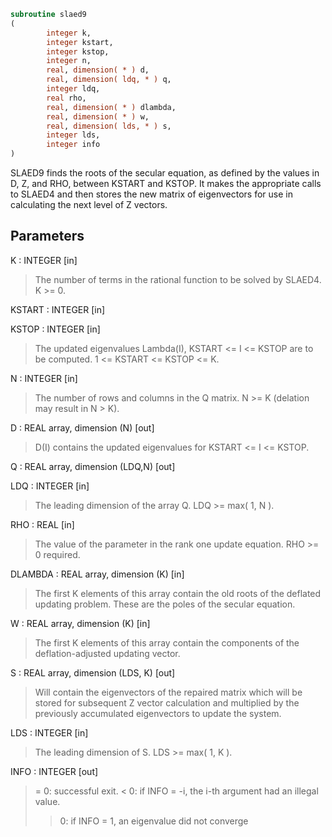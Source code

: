 ```fortran
subroutine slaed9
(
        integer k,
        integer kstart,
        integer kstop,
        integer n,
        real, dimension( * ) d,
        real, dimension( ldq, * ) q,
        integer ldq,
        real rho,
        real, dimension( * ) dlambda,
        real, dimension( * ) w,
        real, dimension( lds, * ) s,
        integer lds,
        integer info
)
```

SLAED9 finds the roots of the secular equation, as defined by the
values in D, Z, and RHO, between KSTART and KSTOP.  It makes the
appropriate calls to SLAED4 and then stores the new matrix of
eigenvectors for use in calculating the next level of Z vectors.

## Parameters
K : INTEGER [in]
> The number of terms in the rational function to be solved by
> SLAED4.  K >= 0.

KSTART : INTEGER [in]

KSTOP : INTEGER [in]
> The updated eigenvalues Lambda(I), KSTART <= I <= KSTOP
> are to be computed.  1 <= KSTART <= KSTOP <= K.

N : INTEGER [in]
> The number of rows and columns in the Q matrix.
> N >= K (delation may result in N > K).

D : REAL array, dimension (N) [out]
> D(I) contains the updated eigenvalues
> for KSTART <= I <= KSTOP.

Q : REAL array, dimension (LDQ,N) [out]

LDQ : INTEGER [in]
> The leading dimension of the array Q.  LDQ >= max( 1, N ).

RHO : REAL [in]
> The value of the parameter in the rank one update equation.
> RHO >= 0 required.

DLAMBDA : REAL array, dimension (K) [in]
> The first K elements of this array contain the old roots
> of the deflated updating problem.  These are the poles
> of the secular equation.

W : REAL array, dimension (K) [in]
> The first K elements of this array contain the components
> of the deflation-adjusted updating vector.

S : REAL array, dimension (LDS, K) [out]
> Will contain the eigenvectors of the repaired matrix which
> will be stored for subsequent Z vector calculation and
> multiplied by the previously accumulated eigenvectors
> to update the system.

LDS : INTEGER [in]
> The leading dimension of S.  LDS >= max( 1, K ).

INFO : INTEGER [out]
> = 0:  successful exit.
> < 0:  if INFO = -i, the i-th argument had an illegal value.
> > 0:  if INFO = 1, an eigenvalue did not converge
